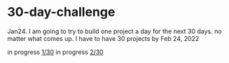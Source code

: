 # 30-day-challenge
Jan24. I am going to try to build one project a day for the next 30 days. no matter what comes up. I have to have 30 projects by Feb 24, 2022

in progress [1/30](https://github.com/akhrrbk/ecommerce-1-of-30)
in progress [2/30](https://github.com/akhrrbk/modern-ui-ux-2-of-30)
